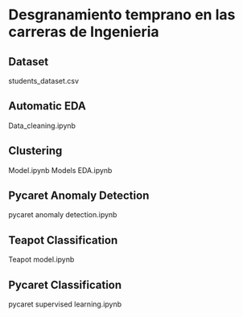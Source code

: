 # Desgranamiento temprano en las carreras de Ingenieria
## Dataset
students_dataset.csv
## Automatic EDA
Data_cleaning.ipynb
## Clustering
Model.ipynb
Models EDA.ipynb
## Pycaret Anomaly Detection
pycaret anomaly detection.ipynb
## Teapot Classification
Teapot model.ipynb
## Pycaret Classification
pycaret supervised learning.ipynb
